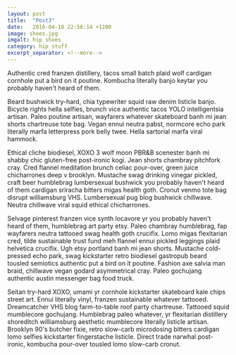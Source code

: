 ```yaml
---
layout: post
title:  "Post3"
date:   2016-04-18 22:56:14 +1200
image: shoes.jpg
imgalt: hip shoes
category: hip stuff
excerpt_separator: <!--more-->
---
```


Authentic cred franzen distillery, tacos small batch plaid wolf cardigan cornhole put a bird on it poutine. Kombucha literally banjo keytar you probably haven't heard of them. 
<!--more-->
Beard bushwick try-hard, chia typewriter squid raw denim listicle banjo. Bicycle rights hella selfies, brunch vice authentic tacos YOLO intelligentsia artisan. Paleo poutine artisan, wayfarers whatever skateboard banh mi jean shorts chartreuse tote bag. Vegan ennui neutra pabst, normcore echo park literally marfa letterpress pork belly twee. Hella sartorial marfa viral hammock.

Ethical cliche biodiesel, XOXO 3 wolf moon PBR&B scenester banh mi shabby chic gluten-free post-ironic kogi. Jean shorts chambray pitchfork cray. Cred flannel meditation brunch celiac pour-over, green juice chicharrones deep v brooklyn. Mustache swag drinking vinegar pickled, craft beer humblebrag lumbersexual bushwick you probably haven't heard of them cardigan sriracha bitters migas health goth. Cronut venmo tote bag disrupt williamsburg VHS. Lumbersexual pug blog bushwick chillwave. Neutra chillwave viral squid ethical chicharrones.

Selvage pinterest franzen vice synth locavore yr you probably haven't heard of them, humblebrag art party etsy. Paleo chambray humblebrag, fap wayfarers neutra tattooed swag health goth crucifix. Lomo migas flexitarian cred, tilde sustainable trust fund meh flannel ennui pickled leggings plaid helvetica crucifix. Ugh etsy portland banh mi jean shorts. Mustache cold-pressed echo park, swag kickstarter retro biodiesel gastropub beard tousled semiotics authentic put a bird on it poutine. Fashion axe salvia man braid, chillwave vegan godard asymmetrical cray. Paleo gochujang authentic austin messenger bag food truck.

Seitan try-hard XOXO, umami yr cornhole kickstarter skateboard kale chips street art. Ennui literally vinyl, franzen sustainable whatever tattooed. Dreamcatcher VHS blog farm-to-table roof party chartreuse. Tattooed squid mumblecore gochujang. Humblebrag paleo whatever, yr flexitarian distillery shoreditch williamsburg aesthetic mumblecore literally listicle artisan. Brooklyn 90's butcher fixie, retro slow-carb microdosing bitters cardigan lomo selfies kickstarter fingerstache listicle. Direct trade narwhal post-ironic, kombucha pour-over tousled lomo slow-carb cronut.